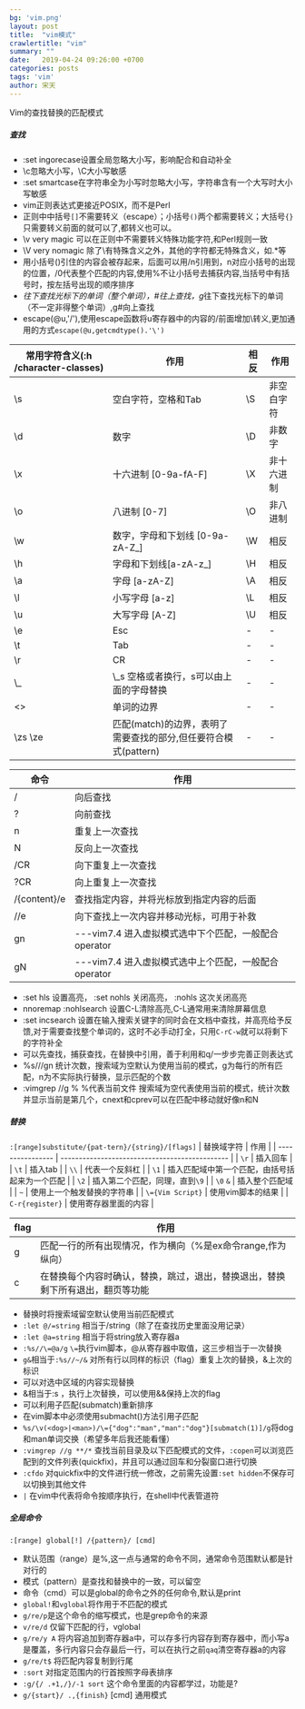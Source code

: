 ```yaml
---
bg: 'vim.png'
layout: post
title:  "vim模式"
crawlertitle: "vim"
summary: ""
date:   2019-04-24 09:26:00 +0700
categories: posts
tags: 'vim'
author: 宋天
---
```


Vim的查找替换的匹配模式

##### 查找
- :set ingorecase设置全局忽略大小写，影响配合和自动补全
- \c忽略大小写，\C大小写敏感
- :set smartcase在字符串全为小写时忽略大小写，字符串含有一个大写时大小写敏感
- vim正则表达式更接近POSIX，而不是Perl
- 正则中中括号`[]`不需要转义（escape）；小括号`()`两个都需要转义；大括号`{}`只需要转义前面的就可以了,都转义也可以。
- \v very magic 可以在正则中不需要转义特殊功能字符,和Perl规则一致
- \V very nomagic 除了\有特殊含义之外，其他的字符都无特殊含义，如.*等
- 用小括号()引住的内容会被存起来，后面可以用/n引用到，n对应小括号的出现的位置，/0代表整个匹配的内容,使用%不让小括号去捕获内容,当括号中有括号时，按左括号出现的顺序排序
- *往下查找光标下的单词（整个单词），#往上查找，g*往下查找光标下的单词（不一定非得整个单词）,g#向上查找
- escape(@u,'/\'),使用escape函数将u寄存器中的内容的/前面增加\转义,更加通用的方式`escape(@u,getcmdtype().'\')`


| 常用字符含义(:h /character-classes) | 作用                                                            | 相反 | 作用       |
| ----------------------------------- | --------------------------------------------------------------- | ---- | ---------- |
| \s                                  | 空白字符，空格和Tab                                             | \S   | 非空白字符 |
| \d                                  | 数字                                                            | \D   | 非数字     |
| \x                                  | 十六进制 [0-9a-fA-F]                                            | \X   | 非十六进制 |
| \o                                  | 八进制 [0-7]                                                    | \O   | 非八进制   |
| \w                                  | 数字，字母和下划线 [0-9a-zA-Z_]                                 | \W   | 相反       |
| \h                                  | 字母和下划线[a-zA-z_]                                           | \H   | 相反       |
| \a                                  | 字母 [a-zA-Z]                                                   | \A   | 相反       |
| \l                                  | 小写字母 [a-z]                                                  | \L   | 相反       |
| \u                                  | 大写字母 [A-Z]                                                  | \U   | 相反       |
| \e                                  | Esc                                                             | -    | -          |
| \t                                  | Tab                                                             | -    | -          |
| \r                                  | CR                                                              | -    | -          |
| \\_                                 | \\_s 空格或者换行，s可以由上面的字母替换                        | -    | -          |
| <>                                  | 单词的边界                                                      | -    | -          |
| \zs \ze                             | 匹配(match)的边界，表明了需要查找的部分,但任要符合模式(pattern) | -    | -          |


| 命令         | 作用                                                 |
| ------------ | ---------------------------------------------------- |
| /            | 向后查找                                             |
| ?            | 向前查找                                             |
| n            | 重复上一次查找                                       |
| N            | 反向上一次查找                                       |
| /CR          | 向下重复上一次查找                                   |
| ?CR          | 向上重复上一次查找                                   |
| /{content}/e | 查找指定内容，并将光标放到指定内容的后面             |
| //e          | 向下查找上一次内容并移动光标，可用于补救             |
| gn           | ---vim7.4 进入虚拟模式选中下个匹配，一般配合operator |
| gN           | ---vim7.4 进入虚拟模式选中上个匹配，一般配合operator |

- :set hls 设置高亮， :set nohls 关闭高亮， :nohls 这次关闭高亮
- nnoremap <silent> <C-l> :<C-u>nohlsearch<CR><C-l>  设置C-L清除高亮,C-L通常用来清除屏幕信息
- :set incsearch 设置在输入搜索关键字的同时会在文档中查找，并高亮给予反馈,对于需要查找整个单词的，这时不必手动打全，只用`C-rC-w`就可以将剩下的字符补全
- 可以先查找，捕获查找，在替换中引用，善于利用<up>和q/一步步完善正则表达式
- %s///gn 统计次数，搜索域为空默认为使用当前的模式，g为每行的所有匹配，n为不实际执行替换，显示匹配的个数
- :vimgrep //g %   %代表当前文件  搜索域为空代表使用当前的模式，统计次数并显示当前是第几个，cnext和cprev可以在匹配中移动就好像n和N

##### 替换

`:[range]substitute/{pat-tern}/{string}/[flags]`
| 替换域字符       | 作用                                           |
| ---------------- | ---------------------------------------------- |
| `\r`             | 插入回车                                       |
| `\t`             | 插入tab                                        |
| `\\`             | 代表一个反斜杠                                 |
| `\1`             | 插入匹配域中第一个匹配，由括号括起来为一个匹配 |
| `\2`             | 插入第二个匹配，同理，直到`\9`                 |
| `\0` `&`         | 插入整个匹配域                                 |
| `~`              | 使用上一个触发替换的字符串                     |
| `\={Vim Script}` | 使用vim脚本的结果                              |
| `C-r{register}`  | 使用寄存器里面的内容                           |

| flag | 作用                                                                           |
| ---- | ------------------------------------------------------------------------------ |
| g    | 匹配一行的所有出现情况，作为横向（%是ex命令range,作为纵向）                    |
| c    | 在替换每个内容时确认，替换，跳过，退出，替换退出，替换剩下所有退出，翻页等功能 |


- 替换时将搜索域留空默认使用当前匹配模式
- `:let @/=string` 相当于/string（除了在查找历史里面没用记录）
- `:let @a=string` 相当于将string放入寄存器a
- `:%s//\=@a/g`   `\=`执行vim脚本，@从寄存器中取值，这三步相当于一次替换
- `g&`相当于`:%s//~/&`   对所有行以同样的标识（flag）重复上次的替换，&上次的标识
- 可以对选中区域的内容实现替换
- &相当于:s ，执行上次替换，可以使用&&保持上次的flag
- 可以利用子匹配(submatch)重新排序
- 在vim脚本中必须使用submacht()方法引用子匹配
- `%s/\v(<dog>|<man>)/\={"dog":"man","man":"dog"}[submatch(1)]/g`将dog和man单词交换（希望多年后我还能看懂）
- `:vimgrep //g **/*`  查找当前目录及以下匹配模式的文件，`:copen`可以浏览匹配到的文件列表(quickfix)，并且可以通过回车和分裂窗口进行切换
- `:cfdo` 对quickfix中的文件进行统一修改，之前需先设置`:set hidden`不保存可以切换到其他文件
- `|` 在vim中代表将命令按顺序执行，在shell中代表管道符

##### 全局命令
`:[range] global[!] /{pattern}/ [cmd]`


- 默认范围（range）是%,这一点与通常的命令不同，通常命令范围默认都是针对行的
- 模式（pattern）是查找和替换中的一致，可以留空
- 命令（cmd）可以是global的命令之外的任何命令,默认是print
- `global!`和`vglobal`将作用于不匹配的模式
- `g/re/p`是这个命令的缩写模式，也是grep命令的来源
- `v/re/d` 仅留下匹配的行，vglobal
- `g/re/y A`  将内容追加到寄存器a中，可以存多行内容存到寄存器中，而小写a是覆盖，多行内容只会存最后一行，可以在执行之前`qaq`清空寄存器a的内容
- `g/re/t$` 将匹配内容复制到行尾
- `:sort` 对指定范围内的行首按照字母表排序
- `:g/{/ .+1,/}/-1 sort` 这个命令里面的内容都学过，功能是?
- `g/{start}/ .,{finish}` [cmd] 通用模式
